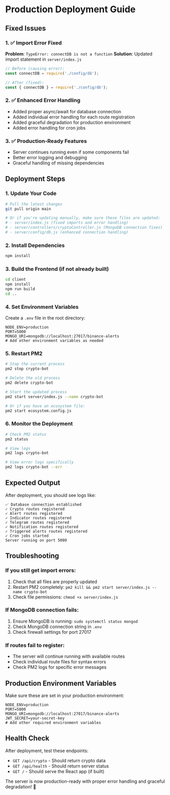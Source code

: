 # Production Deployment Guide

## Fixed Issues

### 1. ✅ Import Error Fixed
**Problem**: `TypeError: connectDB is not a function`
**Solution**: Updated import statement in `server/index.js`
```javascript
// Before (causing error):
const connectDB = require('./config/db');

// After (fixed):
const { connectDB } = require('./config/db');
```

### 2. ✅ Enhanced Error Handling
- Added proper async/await for database connection
- Added individual error handling for each route registration
- Added graceful degradation for production environment
- Added error handling for cron jobs

### 3. ✅ Production-Ready Features
- Server continues running even if some components fail
- Better error logging and debugging
- Graceful handling of missing dependencies

## Deployment Steps

### 1. Update Your Code
```bash
# Pull the latest changes
git pull origin main

# Or if you're updating manually, make sure these files are updated:
# - server/index.js (fixed imports and error handling)
# - server/controllers/cryptoController.js (MongoDB connection fixes)
# - server/config/db.js (enhanced connection handling)
```

### 2. Install Dependencies
```bash
npm install
```

### 3. Build the Frontend (if not already built)
```bash
cd client
npm install
npm run build
cd ..
```

### 4. Set Environment Variables
Create a `.env` file in the root directory:
```env
NODE_ENV=production
PORT=5000
MONGO_URI=mongodb://localhost:27017/binance-alerts
# Add other environment variables as needed
```

### 5. Restart PM2
```bash
# Stop the current process
pm2 stop crypto-bot

# Delete the old process
pm2 delete crypto-bot

# Start the updated process
pm2 start server/index.js --name crypto-bot

# Or if you have an ecosystem file:
pm2 start ecosystem.config.js
```

### 6. Monitor the Deployment
```bash
# Check PM2 status
pm2 status

# View logs
pm2 logs crypto-bot

# View error logs specifically
pm2 logs crypto-bot --err
```

## Expected Output

After deployment, you should see logs like:
```
✅ Database connection established
✓ Crypto routes registered
✓ Alert routes registered
✓ Indicator routes registered
✓ Telegram routes registered
✓ Notification routes registered
✓ Triggered alerts routes registered
✓ Cron jobs started
Server running on port 5000
```

## Troubleshooting

### If you still get import errors:
1. Check that all files are properly updated
2. Restart PM2 completely: `pm2 kill && pm2 start server/index.js --name crypto-bot`
3. Check file permissions: `chmod +x server/index.js`

### If MongoDB connection fails:
1. Ensure MongoDB is running: `sudo systemctl status mongod`
2. Check MongoDB connection string in `.env`
3. Check firewall settings for port 27017

### If routes fail to register:
- The server will continue running with available routes
- Check individual route files for syntax errors
- Check PM2 logs for specific error messages

## Production Environment Variables

Make sure these are set in your production environment:
```env
NODE_ENV=production
PORT=5000
MONGO_URI=mongodb://localhost:27017/binance-alerts
JWT_SECRET=your-secret-key
# Add other required environment variables
```

## Health Check

After deployment, test these endpoints:
- `GET /api/crypto` - Should return crypto data
- `GET /api/health` - Should return server status
- `GET /` - Should serve the React app (if built)

The server is now production-ready with proper error handling and graceful degradation! 🚀
